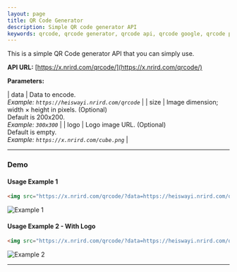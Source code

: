 ```yaml
---
layout: page
title: QR Code Generator
description: Simple QR code generator API
keywords: qrcode, qrcode generator, qrcode api, qrcode google, qrcode php
---
```


This is a simple QR Code generator API that you can simply use.

**API URL:** [https://x.nrird.com/qrcode/](https://x.nrird.com/qrcode/)

**Parameters:**

| data | Data to encode.<br>_Example: `https://heiswayi.nrird.com/qrcode`_ |
| size | Image dimension; width × height in pixels. (Optional)<br>Default is 200x200.<br>_Example: `300x300`_ |
| logo | Logo image URL. (Optional)<br>Default is empty.<br>_Example: `https://x.nrird.com/cube.png`_ |

<hr class="break">

### Demo

#### Usage Example 1

```html
<img src="https://x.nrird.com/qrcode/?data=https://heiswayi.nrird.com/qrcode&size=200x200">
```

![Example 1](https://x.nrird.com/qrcode/?data=https://heiswayi.nrird.com/qrcode&size=200x200)

#### Usage Example 2 - With Logo

```html
<img src="https://x.nrird.com/qrcode/?data=https://heiswayi.nrird.com/qrcode&size=200x200&logo=https://x.nrird.com/cube.png">
```

![Example 2](https://x.nrird.com/qrcode/?data=https://heiswayi.nrird.com/qrcode&size=200x200&logo=https://x.nrird.com/cube.png)

<hr class="break">